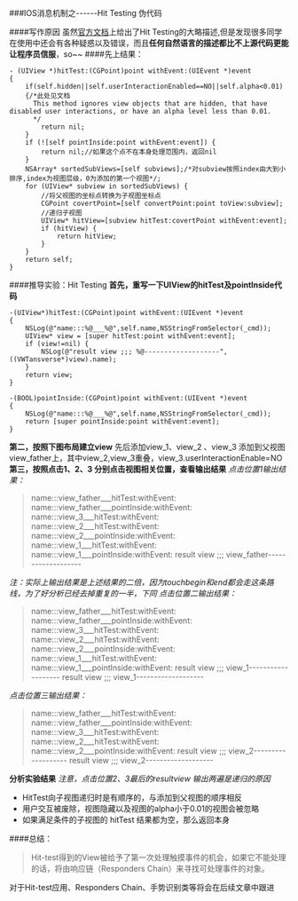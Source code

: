 ###IOS消息机制之------Hit Testing 伪代码

####写作原因
虽然[官方文档](https://developer.apple.com/library/prerelease/content/documentation/EventHandling/Conceptual/EventHandlingiPhoneOS/event_delivery_responder_chain/event_delivery_responder_chain.html#//apple_ref/doc/uid/TP40009541-CH4-SW4)上给出了Hit Testing的大略描述,但是发现很多同学在使用中还会有各种疑惑以及错误，而且**任何自然语言的描述都比不上源代码更能让程序员信服**，so~~
####先上结果：
```
- (UIView *)hitTest:(CGPoint)point withEvent:(UIEvent *)event
{
    if(self.hidden||self.userInteractionEnabled==NO||self.alpha<0.01)
    {/*此处见文档
      This method ignores view objects that are hidden, that have disabled user interactions, or have an alpha level less than 0.01.
      */
        return nil;
    }
    if (![self pointInside:point withEvent:event]) {
        return nil;//如果这个点不在本身处理范围内，返回nil
    }
    NSArray* sortedSubViews=[self subviews];/*对subview按照index由大到小排序,index为视图层级，0为添加的第一个视图*/;
    for (UIView* subview in sortedSubViews) {
        //将父视图的坐标点转换为子视图坐标点
        CGPoint covertPoint=[self convertPoint:point toView:subview];
        //递归子视图
        UIView* hitView=[subview hitTest:covertPoint withEvent:event];
        if (hitView) {
            return hitView;
        }
    }
    return self;
}

```
####推导实验：Hit Testing
**首先，重写一下UIView的hitTest及pointInside代码**
```
-(UIView*)hitTest:(CGPoint)point withEvent:(UIEvent *)event
{
    NSLog(@"name:::%@___%@",self.name,NSStringFromSelector(_cmd));
    UIView* view = [super hitTest:point withEvent:event];
    if (view!=nil) {
        NSLog(@"result view ;;; %@-------------------",((VWTansverse*)view).name);
    }
    return view;
}

-(BOOL)pointInside:(CGPoint)point withEvent:(UIEvent *)event
{
    NSLog(@"name:::%@___%@",self.name,NSStringFromSelector(_cmd));
    return [super pointInside:point withEvent:event];
}
```
**第二，按照下图布局建立view**
先后添加view_1、view_2 、view_3 添加到父视图view_father上，其中view_2,view_3重叠，view_3.userInteractionEnable=NO
**第三，按照点击1、2、3 分别点击视图相关位置，查看输出结果**
*点击位置1输出结果：*
>name:::view_father___hitTest:withEvent:
>name:::view_father___pointInside:withEvent:
>name:::view_3___hitTest:withEvent:
>name:::view_2___hitTest:withEvent:
>name:::view_2___pointInside:withEvent:
>name:::view_1___hitTest:withEvent:
>name:::view_1___pointInside:withEvent:
>result view ;;; view_father-------------------

*注：实际上输出结果是上述结果的二倍，因为touchbegin和end都会走这条路线，为了好分析已经去掉重复的一半，下同*
*点击位置二输出结果：*
>name:::view_father___hitTest:withEvent:
>name:::view_father___pointInside:withEvent:
>name:::view_3___hitTest:withEvent:
>name:::view_2___hitTest:withEvent:
>name:::view_2___pointInside:withEvent:
>name:::view_1___hitTest:withEvent:
>name:::view_1___pointInside:withEvent:
>result view ;;; view_1-------------------
>result view ;;; view_1-------------------

*点击位置三输出结果：*
>name:::view_father___hitTest:withEvent:
>name:::view_father___pointInside:withEvent:
>name:::view_3___hitTest:withEvent:
>name:::view_2___hitTest:withEvent:
>name:::view_2___pointInside:withEvent:
>result view ;;; view_2-------------------
>result view ;;; view_2-------------------

**分析实验结果**
*注意，点击位置2、3最后的resultview 输出两遍是递归的原因*
* HitTest向子视图递归时是有顺序的，与添加到父视图的顺序相反
* 用户交互被废除，视图隐藏以及视图的alpha小于0.01的视图会被忽略
* 如果满足条件的子视图的 hitTest 结果都为空，那么返回本身

####总结：
>Hit-test得到的View被给予了第一次处理触摸事件的机会，如果它不能处理的话，将由响应链（Responders Chain）来寻找可处理事件的对象。

对于Hit-test应用、Responders Chain、手势识别类等将会在后续文章中跟进



